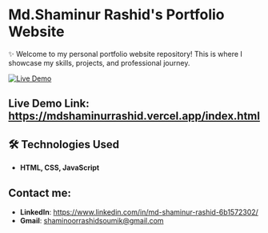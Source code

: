 # Md.Shaminur Rashid's Portfolio Website
✨ Welcome to my personal portfolio website repository! This is where I showcase my skills, projects, and professional journey.

[![Live Demo](https://img.shields.io/badge/demo-live-brightgreen)](https://mdshaminurrashid-main.vercel.app/)

## Live Demo Link: https://mdshaminurrashid.vercel.app/index.html

## 🛠 Technologies Used
-  **HTML, CSS, JavaScript**

## Contact me:
- **LinkedIn**: https://www.linkedin.com/in/md-shaminur-rashid-6b1572302/
- **Gmail**: shaminoorrashidsoumik@gmail.com
